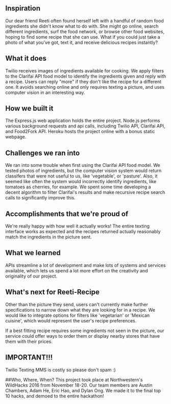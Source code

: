 ## Inspiration
Our dear friend Reeti often found herself left with a handful of random food ingredients she didn't know what to do with. She might go online, search different ingredients, surf the food network, or browse other food websites, hoping to find some recipe that she can use. What if you could just take a photo of what you've got, text it, and receive delicious recipes instantly?

## What it does
Twilio receives images of ingredients available for cooking. We apply filters to the Clarifai API food model to identify the ingredients given and reply with a recipe. Users can reply "more" if they don't like the recipe for a different one. It avoids searching online and only requires texting a picture, and uses computer vision in an interesting way.

## How we built it
The Express.js web application holds the entire project. Node.js performs various background requests and api calls, including Twilio API, Clarifai API, and Food2Fork API. Heroku hosts the project online with a bonus static webpage.  

## Challenges we ran into
We ran into some trouble when first using the Clarifai API food model. We tested photos of ingredients, but the computer vision system would return classifers that were not useful to us, like 'vegetable', or 'pasture'. Also, it seemed like often the system would incorrectly identify ingredients, like tomatoes as cherries, for example. We spent some time developing a decent algorithm to filter Clarifai's results and make recursive recipe search calls to significantly improve this.

## Accomplishments that we're proud of
We're really happy with how well it actually works! The entire texting interface works as expected and the recipes returned actually reasonably match the ingredients in the picture sent.

## What we learned
APIs streamline a lot of development and make lots of systems and services available, which lets us spend a lot more effort on the creativity and originality of our project. 

## What's next for Reeti-Recipe
Other than the picture they send, users can't currently make further specifications to narrow down what they are looking for in a recipe. We would like to integrate options for filters like 'vegetarian' or 'Mexican cuisine', which would represent the user's recipe preferences. 

If a best fitting recipe requires some ingredients not seen in the picture, our service could offer ways to order them or display nearby stores that have them with their prices. 

## IMPORTANT!!!
Twilio Texting MMS is costly so please don't spam :)

##Who, Where, When?
This project took place at Northwestern's WildHacks 2016 from November 18-20. Our team members are Austin Chambers, Adam He, Eric Hao, and Dylan Ong. We made it to the final top 10 hacks, and demoed to the entire hackathon!